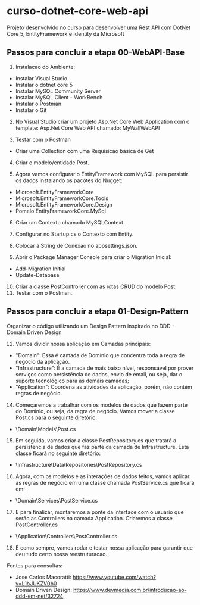 
# curso-dotnet-core-web-api
Projeto desenvolvido no curso para desenvolver uma Rest API com DotNet Core 5, EntityFramework e Identity da Microsoft

## Passos para concluir a etapa 00-WebAPI-Base
1) Instalacao do Ambiente:
- Instalar Visual Studio
- Instalar o dotnet core 5
- Instalar MySQL Community Server
- Instalar MySQL Client - WorkBench
- Instalar o Postman
- Instalar o Git

2) No Visual Studio criar um projeto Asp.Net Core Web Application com o template: Asp.Net Core Web API chamado: MyWallWebAPI

3) Testar com o Postman
- Criar uma Collection com uma Requisicao basica de Get

4) Criar o modelo/entidade Post.

5) Agora vamos configurar o EntityFramework com MySQL para persistir os dados instalando os pacotes do Nugget:
- Microsoft.EntityFrameworkCore
- Microsoft.EntityFrameworkCore.Tools
- Microsoft.EntityFrameworkCore.Design
- Pomelo.EntityFrameworkCore.MySql

6) Criar um Contexto chamado MySQLContext.

7) Configurar no Startup.cs o Contexto com Entity.

8) Colocar a String de Conexao no appsettings.json.

9) Abrir o Package Manager Console para criar o Migration Inicial:
- Add-Migration Initial
- Update-Database

10) Criar a classe PostController com as rotas CRUD do modelo Post.
11) Testar com o Postman.

## Passos para concluir a etapa 01-Design-Pattern
Organizar o código utilizando um Design Pattern inspirado no DDD - Domain Driven Design

12) Vamos dividir nossa aplicação em Camadas principais:
- "Domain": Essa é camada de Domínio que concentra toda a regra de negócio da aplicação.
- "Infrastructure": É a camada de mais baixo nível, responsável por prover serviços como persistência de dados, envio de email, ou seja, dar o suporte tecnológico para as demais camadas;
- "Application": Coordena as atividades da aplicação, porém, não contém regras de negócio.

14)	Começaremos a trabalhar com os modelos de dados que fazem parte do Domínio, ou seja, da regra de negócio. Vamos mover a classe Post.cs para o seguinte diretório:
- \Domain\Models\Post.cs

15) Em seguida, vamos criar a classe PostRepository.cs que tratará a persistencia de dados que faz parte da camada de Infrastructure. Esta classe ficará no seguinte diretório:
- \Infrastructure\Data\Repositories\PostRepository.cs

16) Agora, com os modelos e as interações de dados feitos, vamos aplicar as regras de negócio em uma classe chamada PostService.cs que ficará em:
- \Domain\Services\PostService.cs

17) E para finalizar, montaremos a ponte da interface com o usuário que serão as Controllers na camada Application. Criaremos a classe PostController.cs
- \Application\Controllers\PostController.cs

18) E como sempre, vamos rodar e testar nossa aplicação para garantir que deu tudo certo nossa reestruturacao.

Fontes para consultas:
- Jose Carlos Macoratti: https://www.youtube.com/watch?v=L1bJUKZV0b0
- Domain Driven Design: https://www.devmedia.com.br/introducao-ao-ddd-em-net/32724